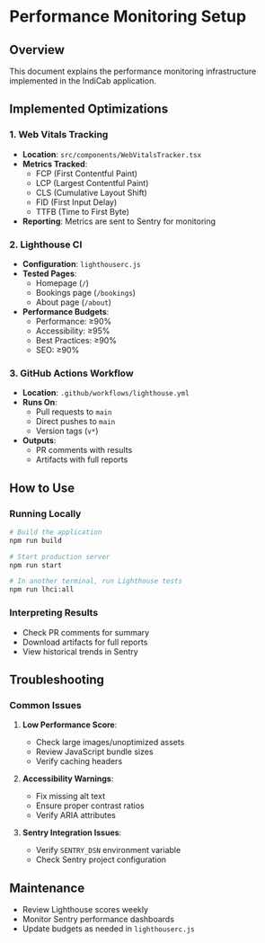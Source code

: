 # Performance Monitoring Setup

## Overview
This document explains the performance monitoring infrastructure implemented in the IndiCab application.

## Implemented Optimizations

### 1. Web Vitals Tracking
- **Location**: `src/components/WebVitalsTracker.tsx`
- **Metrics Tracked**:
  - FCP (First Contentful Paint)
  - LCP (Largest Contentful Paint)
  - CLS (Cumulative Layout Shift)
  - FID (First Input Delay)
  - TTFB (Time to First Byte)
- **Reporting**: Metrics are sent to Sentry for monitoring

### 2. Lighthouse CI
- **Configuration**: `lighthouserc.js`
- **Tested Pages**:
  - Homepage (`/`)
  - Bookings page (`/bookings`)
  - About page (`/about`)
- **Performance Budgets**:
  - Performance: ≥90%
  - Accessibility: ≥95%
  - Best Practices: ≥90%
  - SEO: ≥90%

### 3. GitHub Actions Workflow
- **Location**: `.github/workflows/lighthouse.yml`
- **Runs On**:
  - Pull requests to `main`
  - Direct pushes to `main`
  - Version tags (`v*`)
- **Outputs**:
  - PR comments with results
  - Artifacts with full reports

## How to Use

### Running Locally
```bash
# Build the application
npm run build

# Start production server
npm run start

# In another terminal, run Lighthouse tests
npm run lhci:all
```

### Interpreting Results
- Check PR comments for summary
- Download artifacts for full reports
- View historical trends in Sentry

## Troubleshooting

### Common Issues
1. **Low Performance Score**:
   - Check large images/unoptimized assets
   - Review JavaScript bundle sizes
   - Verify caching headers

2. **Accessibility Warnings**:
   - Fix missing alt text
   - Ensure proper contrast ratios
   - Verify ARIA attributes

3. **Sentry Integration Issues**:
   - Verify `SENTRY_DSN` environment variable
   - Check Sentry project configuration

## Maintenance
- Review Lighthouse scores weekly
- Monitor Sentry performance dashboards
- Update budgets as needed in `lighthouserc.js`